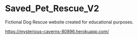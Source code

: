 # Saved_Pet_Rescue_V2
Fictional Dog Rescue website created for educational purposes.

https://mysterious-caverns-80896.herokuapp.com/

